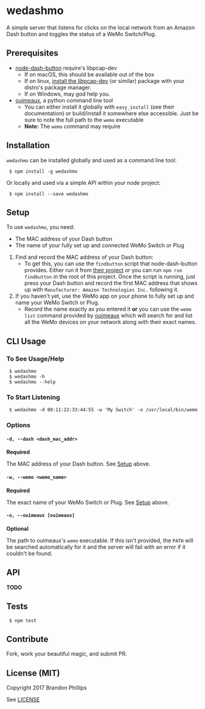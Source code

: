 # wedashmo

A simple server that listens for clicks on the local network
from an Amazon Dash button and toggles the status of a WeMo
Switch/Plug.

## Prerequisites

 * [node-dash-button](https://github.com/hortinstein/node-dash-button)
   require's libpcap-dev
   * If on macOS, this should be available out of the box
   * If on linux, [install the libpcap-dev](https://github.com/hortinstein/node-dash-button#installation-instructions)
     (or similar) package with your distro's package manager. 
   * If on Windows, may god help you.
 * [ouimeaux](http://ouimeaux.rtfd.org/), a python command line tool
   * You can either install it globally with `easy_install` (see their
     documentation) or build/install it somewhere else accessible. Just
     be sure to note the full path to the `wemo` executable
   * **Note:** The `wemo` command may require 

## Installation

`wedashmo` can be installed globally and used as a command
line tool:

```
 $ npm install -g wedashmo
```

Or locally and used via a simple API within your node project:

```
 $ npm install --save wedashmo
```

## Setup

To use `wedashmo`, you need:
 * The MAC address of your Dash button
 * The name of your fully set up and connected WeMo Switch or Plug

 1. Find and record the MAC address of your Dash button:
    * To get this, you can use the `findbutton` 
      script that node-dash-button provides. Either run it from
      [their project](https://github.com/hortinstein/node-dash-button)
      or you can run `npm run findbutton` in the root of this project. Once
      the script is running, just press your Dash button and record the first
      MAC address that shows up with `Manufacturer: Amazon Technologies Inc.`
      following it.
 2. If you haven't yet, use the WeMo app on your phone to fully set up
    and name your WeMo Switch or Plug.
    * Record the name exactly as you entered it **or** you can use the
      `wemo list` command provided by [ouimeaux](http://ouimeaux.rtfd.org/)
      which will search for and list all the WeMo devices on your 
      network along with their exact names.

## CLI Usage

### To See Usage/Help

```
 $ wedashmo
 $ wedashmo -h
 $ wedashmo --help
```

### To Start Listening

```
 $ wedashmo -d 00:11:22:33:44:55 -w 'My Switch' -o /usr/local/bin/wemo
```

### Options

#### `-d, --dash <dash_mac_addr>`

**Required**

The MAC address of your Dash button. See [Setup](#setup) above.

#### `-w, --wemo <wemo_name>`

**Required**

The exact name of your WeMo Switch or Plug. See [Setup](#setup) above.


#### `-o, --ouimeaux [ouimeaux]`

**Optional**

The path to ouimeaux's `wemo` executable. If this isn't provided,
the `PATH` will be searched automatically for it and the server
will fail with an error if it couldn't be found.

## API

**TODO**

## Tests

```
 $ npm test
```

## Contribute

Fork, work your beautiful magic, and submit PR.

## License (**MIT**)

Copyright 2017 Brandon Phillips

See [LICENSE](./LICENSE)